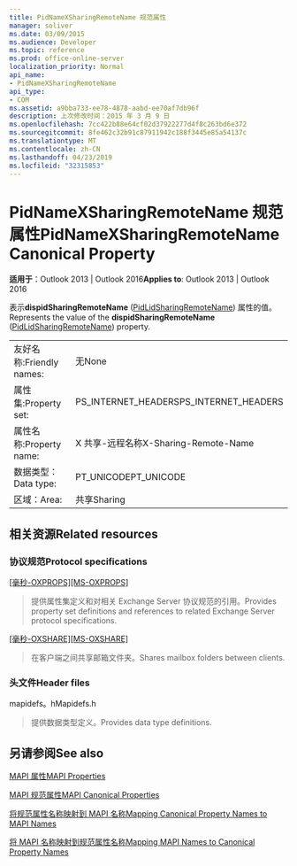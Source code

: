 ```yaml
---
title: PidNameXSharingRemoteName 规范属性
manager: soliver
ms.date: 03/09/2015
ms.audience: Developer
ms.topic: reference
ms.prod: office-online-server
localization_priority: Normal
api_name:
- PidNameXSharingRemoteName
api_type:
- COM
ms.assetid: a9bba733-ee78-4878-aabd-ee70af7db96f
description: 上次修改时间：2015 年 3 月 9 日
ms.openlocfilehash: 7cc422b88e64cf02d37922277d4f8c263bd6e372
ms.sourcegitcommit: 8fe462c32b91c87911942c188f3445e85a54137c
ms.translationtype: MT
ms.contentlocale: zh-CN
ms.lasthandoff: 04/23/2019
ms.locfileid: "32315853"
---
```

# <a name="pidnamexsharingremotename-canonical-property"></a><span data-ttu-id="9c2a6-103">PidNameXSharingRemoteName 规范属性</span><span class="sxs-lookup"><span data-stu-id="9c2a6-103">PidNameXSharingRemoteName Canonical Property</span></span>

  
  
<span data-ttu-id="9c2a6-104">**适用于**：Outlook 2013 | Outlook 2016</span><span class="sxs-lookup"><span data-stu-id="9c2a6-104">**Applies to**: Outlook 2013 | Outlook 2016</span></span> 
  
<span data-ttu-id="9c2a6-105">表示**dispidSharingRemoteName** ([PidLidSharingRemoteName](pidlidsharingremotename-canonical-property.md)) 属性的值。</span><span class="sxs-lookup"><span data-stu-id="9c2a6-105">Represents the value of the **dispidSharingRemoteName** ([PidLidSharingRemoteName](pidlidsharingremotename-canonical-property.md)) property.</span></span>
  
|||
|:-----|:-----|
|<span data-ttu-id="9c2a6-106">友好名称:</span><span class="sxs-lookup"><span data-stu-id="9c2a6-106">Friendly names:</span></span>  <br/> |<span data-ttu-id="9c2a6-107">无</span><span class="sxs-lookup"><span data-stu-id="9c2a6-107">None</span></span>  <br/> |
|<span data-ttu-id="9c2a6-108">属性集:</span><span class="sxs-lookup"><span data-stu-id="9c2a6-108">Property set:</span></span>  <br/> |<span data-ttu-id="9c2a6-109">PS_INTERNET_HEADERS</span><span class="sxs-lookup"><span data-stu-id="9c2a6-109">PS_INTERNET_HEADERS</span></span>  <br/> |
|<span data-ttu-id="9c2a6-110">属性名称:</span><span class="sxs-lookup"><span data-stu-id="9c2a6-110">Property name:</span></span>  <br/> |<span data-ttu-id="9c2a6-111">X 共享-远程名称</span><span class="sxs-lookup"><span data-stu-id="9c2a6-111">X-Sharing-Remote-Name</span></span>  <br/> |
|<span data-ttu-id="9c2a6-112">数据类型：</span><span class="sxs-lookup"><span data-stu-id="9c2a6-112">Data type:</span></span>  <br/> |<span data-ttu-id="9c2a6-113">PT_UNICODE</span><span class="sxs-lookup"><span data-stu-id="9c2a6-113">PT_UNICODE</span></span>  <br/> |
|<span data-ttu-id="9c2a6-114">区域：</span><span class="sxs-lookup"><span data-stu-id="9c2a6-114">Area:</span></span>  <br/> |<span data-ttu-id="9c2a6-115">共享</span><span class="sxs-lookup"><span data-stu-id="9c2a6-115">Sharing</span></span>  <br/> |
   
## <a name="related-resources"></a><span data-ttu-id="9c2a6-116">相关资源</span><span class="sxs-lookup"><span data-stu-id="9c2a6-116">Related resources</span></span>

### <a name="protocol-specifications"></a><span data-ttu-id="9c2a6-117">协议规范</span><span class="sxs-lookup"><span data-stu-id="9c2a6-117">Protocol specifications</span></span>

<span data-ttu-id="9c2a6-118">[[毫秒-OXPROPS]](https://msdn.microsoft.com/library/f6ab1613-aefe-447d-a49c-18217230b148%28Office.15%29.aspx)</span><span class="sxs-lookup"><span data-stu-id="9c2a6-118">[[MS-OXPROPS]](https://msdn.microsoft.com/library/f6ab1613-aefe-447d-a49c-18217230b148%28Office.15%29.aspx)</span></span>
  
> <span data-ttu-id="9c2a6-119">提供属性集定义和对相关 Exchange Server 协议规范的引用。</span><span class="sxs-lookup"><span data-stu-id="9c2a6-119">Provides property set definitions and references to related Exchange Server protocol specifications.</span></span>
    
<span data-ttu-id="9c2a6-120">[[毫秒-OXSHARE]](https://msdn.microsoft.com/library/e4e5bd27-d5e0-43f9-a6ea-550876724f3d%28Office.15%29.aspx)</span><span class="sxs-lookup"><span data-stu-id="9c2a6-120">[[MS-OXSHARE]](https://msdn.microsoft.com/library/e4e5bd27-d5e0-43f9-a6ea-550876724f3d%28Office.15%29.aspx)</span></span>
  
> <span data-ttu-id="9c2a6-121">在客户端之间共享邮箱文件夹。</span><span class="sxs-lookup"><span data-stu-id="9c2a6-121">Shares mailbox folders between clients.</span></span>
    
### <a name="header-files"></a><span data-ttu-id="9c2a6-122">头文件</span><span class="sxs-lookup"><span data-stu-id="9c2a6-122">Header files</span></span>

<span data-ttu-id="9c2a6-123">mapidefs。h</span><span class="sxs-lookup"><span data-stu-id="9c2a6-123">Mapidefs.h</span></span>
  
> <span data-ttu-id="9c2a6-124">提供数据类型定义。</span><span class="sxs-lookup"><span data-stu-id="9c2a6-124">Provides data type definitions.</span></span>
    
## <a name="see-also"></a><span data-ttu-id="9c2a6-125">另请参阅</span><span class="sxs-lookup"><span data-stu-id="9c2a6-125">See also</span></span>



[<span data-ttu-id="9c2a6-126">MAPI 属性</span><span class="sxs-lookup"><span data-stu-id="9c2a6-126">MAPI Properties</span></span>](mapi-properties.md)
  
[<span data-ttu-id="9c2a6-127">MAPI 规范属性</span><span class="sxs-lookup"><span data-stu-id="9c2a6-127">MAPI Canonical Properties</span></span>](mapi-canonical-properties.md)
  
[<span data-ttu-id="9c2a6-128">将规范属性名称映射到 MAPI 名称</span><span class="sxs-lookup"><span data-stu-id="9c2a6-128">Mapping Canonical Property Names to MAPI Names</span></span>](mapping-canonical-property-names-to-mapi-names.md)
  
[<span data-ttu-id="9c2a6-129">将 MAPI 名称映射到规范属性名称</span><span class="sxs-lookup"><span data-stu-id="9c2a6-129">Mapping MAPI Names to Canonical Property Names</span></span>](mapping-mapi-names-to-canonical-property-names.md)

